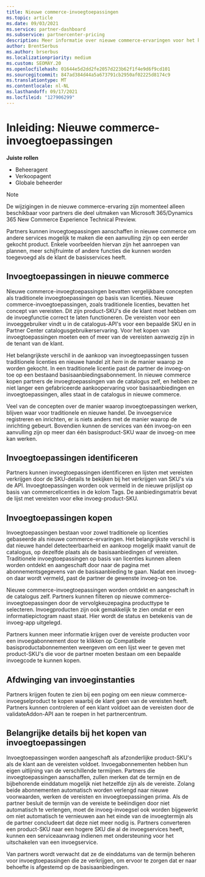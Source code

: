 ```yaml
---
title: Nieuwe commerce-invoegtoepassingen
ms.topic: article
ms.date: 09/03/2021
ms.service: partner-dashboard
ms.subservice: partnercenter-pricing
description: Meer informatie over nieuwe commerce-ervaringen voor het kopen van invoegtoepassingen.
author: BrentSerbus
ms.author: brserbus
ms.localizationpriority: medium
ms.custom: SEOMAY.20
ms.openlocfilehash: 01644e5d2dd2fe2057d223b62f1f4e9d6f9cd101
ms.sourcegitcommit: 847ad384d44a5a673791cb2950af02225d8174c9
ms.translationtype: MT
ms.contentlocale: nl-NL
ms.lasthandoff: 09/17/2021
ms.locfileid: "127906299"
---
```

# <a name="introduction-new-commerce-add-ons"></a>Inleiding: Nieuwe commerce-invoegtoepassingen

**Juiste rollen**

- Beheeragent
- Verkoopagent
- Globale beheerder

> [!Note] 
> De wijzigingen in de nieuwe commerce-ervaring zijn momenteel alleen beschikbaar voor partners die deel uitmaken van Microsoft 365/Dynamics 365 New Commerce Experience Technical Preview.

Partners kunnen invoegtoepassingen aanschaffen in nieuwe commerce om andere services mogelijk te maken die een aanvulling zijn op een eerder gekocht product. Enkele voorbeelden hiervan zijn het aanroepen van plannen, meer schijfruimte of andere functies die kunnen worden toegevoegd als de klant de basisservices heeft.



## <a name="add-ons-in-new-commerce"></a>Invoegtoepassingen in nieuwe commerce ## 

Nieuwe commerce-invoegtoepassingen bevatten vergelijkbare concepten als traditionele invoegtoepassingen op basis van licenties. Nieuwe commerce-invoegtoepassingen, zoals traditionele licenties, bevatten het concept van vereisten. Dit zijn product-SKU's die de klant moet hebben om de invoegfunctie correct te laten functioneren. De vereisten voor een invoeggebruiker vindt u in de catalogus-API's voor een bepaalde SKU en in Partner Center catalogusgebruikerservaring. Voor het kopen van invoegtoepassingen moeten een of meer van de vereisten aanwezig zijn in de tenant van de klant.
 
Het belangrijkste verschil in de aankoop van invoegtoepassingen tussen traditionele licenties en nieuwe handel zit *hem* in de manier waarop ze worden gekocht. In een traditionele licentie past de partner de invoeg-on toe op een bestaand basisaanbiedingsabonnement. In nieuwe commerce kopen partners de invoegtoepassingen van de catalogus zelf, en hebben ze niet langer een gefabriceerde aankoopervaring voor basisaanbiedingen en invoegtoepassingen, alles staat in de catalogus in nieuwe commerce.

Veel van de concepten over de manier waarop invoegtoepassingen werken, blijven waar voor traditionele en nieuwe handel. De invoegservice registreren en inrichten, er is niets anders met de manier waarop de inrichting gebeurt. Bovendien kunnen de services van één invoeg-on een aanvulling zijn op meer dan één basisproduct-SKU waar de invoeg-on mee kan werken.

## <a name="identifying-add-ons"></a>Invoegtoepassingen identificeren ##

Partners kunnen invoegtoepassingen identificeren en lijsten met vereisten verkrijgen door de SKU-details te bekijken bij het verkrijgen van SKU's via de API. Invoegtoepassingen worden ook vermeld in de nieuwe prijslijst op basis van commercelicenties in de kolom Tags. De aanbiedingsmatrix bevat de lijst met vereisten voor elke invoeg-product-SKU.

## <a name="purchasing-add-ons"></a>Invoegtoepassingen kopen ##

Invoegtoepassingen bestaan voor zowel traditionele op licenties gebaseerde als nieuwe commerce-ervaringen. Het belangrijkste verschil is dat nieuwe handel detecteerbaarheid en aankoop mogelijk maakt vanuit de catalogus, op dezelfde plaats als de basisaanbiedingen of vereisten. Traditionele invoegtoepassingen op basis van licenties kunnen alleen worden ontdekt en aangeschaft door naar de pagina met abonnementsgegevens van de basisaanbieding te gaan. Nadat een invoeg-on daar wordt vermeld, past de partner de gewenste invoeg-on toe.


Nieuwe commerce-invoegtoepassingen worden ontdekt en aangeschaft in de catalogus zelf. Partners kunnen filteren op nieuwe commerce-invoegtoepassingen door de vervolgkeuzepagina producttype te selecteren. Invoegproducten zijn ook gemakkelijk te zien omdat er een informatiepictogram naast staat. Hier wordt de status en betekenis van de invoeg-app uitgelegd.


Partners kunnen meer informatie krijgen over de vereiste producten  voor een invoegabonnement door te klikken op Compatibele basisproductabonnementen weergeven om een lijst weer te geven met product-SKU's die voor de partner moeten bestaan om een bepaalde invoegcode te kunnen kopen.


## <a name="add-on-enforcement"></a>Afdwinging van invoeginstanties ##

Partners krijgen fouten te zien bij een poging om een nieuw commerce-invoegselproduct te kopen waarbij de klant geen van de vereisten heeft. Partners kunnen controleren of een klant voldoet aan de vereisten door de validateAddon-API aan te roepen in het partnercentrum.

## <a name="important-details-when-purchasing-add-ons"></a>Belangrijke details bij het kopen van invoegtoepassingen ##

Invoegtoepassingen worden aangeschaft als afzonderlijke product-SKU's als de klant aan de vereisten voldoet. Invoegabonnementen hebben hun eigen uitlijning van de verschillende termijnen. Partners die invoegtoepassingen aanschaffen, zullen merken dat de termijn en de bijbehorende einddatum mogelijk niet hetzelfde zijn als de vereiste. Zolang beide abonnementen automatisch worden verlengd naar nieuwe voorwaarden, werken de vereisten en invoegtoepassingen prima. Als de partner besluit de termijn van de vereiste te beëindigen door niet automatisch te verlengen, moet de invoeg-invoegsel ook worden bijgewerkt om niet automatisch te vernieuwen aan het einde van de invoegtermijn als de partner concludeert dat deze niet meer nodig is.  Partners converteren een product-SKU naar een hogere SKU die al de invoegservices heeft, kunnen een serviceaanvraag indienen met ondersteuning voor het uitschakelen van een invoegservice.

Van partners wordt verwacht dat ze de einddatums van de termijn beheren voor invoegtoepassingen die ze verkrijgen, om ervoor te zorgen dat er naar behoefte is afgestemd op de basisaanbiedingen.

